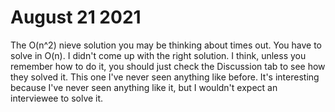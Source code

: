 # August 21 2021
The O(n^2) nieve solution you may be thinking about times out. You have to solve in O(n).
I didn't come up with the right solution. I think, unless you remember how to do it, you should just check the 
Discussion tab to see how they solved it. This one I've never seen anything like before.
It's interesting because I've never seen anything like it, but I wouldn't expect an interviewee to solve it.
